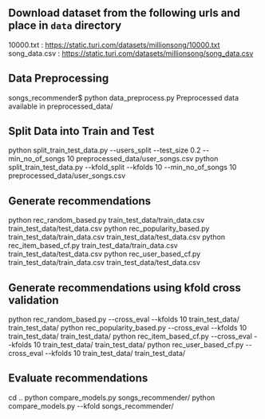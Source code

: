 ## Download dataset from the following urls and place in `data` directory

10000.txt : https://static.turi.com/datasets/millionsong/10000.txt
song_data.csv : https://static.turi.com/datasets/millionsong/song_data.csv

## Data Preprocessing
songs_recommender$ python data_preprocess.py 
Preprocessed data available in preprocessed_data/

## Split Data into Train and Test
python split_train_test_data.py --users_split --test_size 0.2 --min_no_of_songs 10 preprocessed_data/user_songs.csv
python split_train_test_data.py --kfold_split --kfolds 10 --min_no_of_songs 10 preprocessed_data/user_songs.csv

## Generate recommendations
python rec_random_based.py train_test_data/train_data.csv train_test_data/test_data.csv
python rec_popularity_based.py train_test_data/train_data.csv train_test_data/test_data.csv
python rec_item_based_cf.py train_test_data/train_data.csv train_test_data/test_data.csv
python rec_user_based_cf.py train_test_data/train_data.csv train_test_data/test_data.csv

## Generate recommendations using kfold cross validation
python rec_random_based.py --cross_eval --kfolds 10 train_test_data/ train_test_data/
python rec_popularity_based.py --cross_eval --kfolds 10 train_test_data/ train_test_data/
python rec_item_based_cf.py --cross_eval --kfolds 10 train_test_data/ train_test_data/
python rec_user_based_cf.py --cross_eval --kfolds 10 train_test_data/ train_test_data/

## Evaluate recommendations
cd ..
python compare_models.py songs_recommender/
python compare_models.py --kfold songs_recommender/